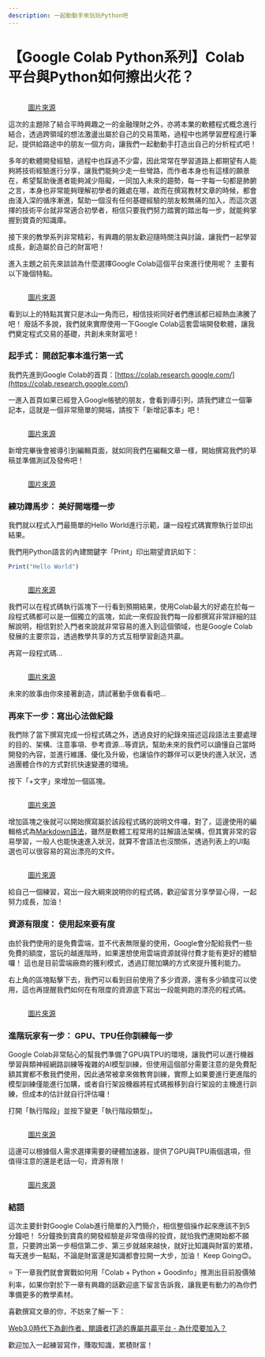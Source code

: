 ```yaml
---
description: 一起動動手來玩玩Python吧
---
```


# 【Google Colab Python系列】Colab平台與Python如何擦出火花？

<figure><img src="../.gitbook/assets/colab_python_stock.drawio.png" alt=""><figcaption><p><a href="https://www.potatomedia.co/s/aNLHZe3S">圖片來源</a></p></figcaption></figure>

這次的主題除了結合平時興趣之一的金融理財之外，亦將本業的軟體程式概念進行結合，透過跨領域的想法激盪出屬於自己的交易策略，過程中也將學習歷程進行筆記，提供給路途中的朋友一個方向，讓我們一起動動手打造出自己的分析程式吧！

多年的軟體開發經驗，過程中也踩過不少雷，因此常常在學習道路上都期望有人能夠將技術經驗進行分享，讓我們能夠少走一些彎路，而作者本身也有這樣的願景在，希望幫助後進者能夠減少阻礙，一同加入未來的趨勢，每一字每一句都是肺腑之言，本身也非常能夠理解初學者的難處在哪，故而在撰寫教材文章的時候，都會由淺入深的循序漸進，幫助一個沒有任何基礎經驗的朋友較無痛的加入，而這次選擇的技術平台就非常適合初學者，相信只要我們努力踏實的踏出每一步，就能夠掌握到寶貴的知識庫。

接下來的教學系列非常精彩，有興趣的朋友歡迎隨時關注與討論，讓我們一起學習成長，創造屬於自己的財富吧！

進入主題之前先來談談為什麼選擇Google Colab這個平台來進行使用呢？ 主要有以下幾個特點。

<figure><img src="../.gitbook/assets/Google Colab.png" alt=""><figcaption><p><a href="https://www.potatomedia.co/s/aNLHZe3S">圖片來源</a></p></figcaption></figure>

看到以上的特點其實只是冰山一角而已，相信技術同好者們應該都已經熱血沸騰了吧！ 廢話不多說，我們就來實際使用一下Google Colab這套雲端開發軟體，讓我們奠定程式交易的基礎，共創未來財富吧！

### 起手式： 開啟記事本進行第一式

我們先進到Google Colab的首頁：[https://colab.research.google.com/](https://colab.research.google.com/)

一進入首頁如果已經登入Google帳號的朋友，會看到導引列，請我們建立一個筆記本，這就是一個非常簡單的開端，請按下「新增記事本」吧！

<figure><img src="../.gitbook/assets/新增記事本.png" alt=""><figcaption><p><a href="https://www.potatomedia.co/s/aNLHZe3S">圖片來源</a></p></figcaption></figure>

新增完畢後會被導引到編輯頁面，就如同我們在編輯文章一樣，開始撰寫我們的草稿並準備測試及發佈吧！

<figure><img src="../.gitbook/assets/編輯頁面.png" alt=""><figcaption><p><a href="https://www.potatomedia.co/s/aNLHZe3S">圖片來源</a></p></figcaption></figure>

### 練功蹲馬步： 美好開端穩一步

我們就以程式入門最簡單的Hello World進行示範，讓一段程式碼實際執行並印出結果。

我們用Python語言的內建關鍵字「Print」印出期望資訊如下：

```jsx
Print("Hello World")
```

<figure><img src="../.gitbook/assets/hello_world.png" alt=""><figcaption><p><a href="https://www.potatomedia.co/s/aNLHZe3S">圖片來源</a></p></figcaption></figure>

我們可以在程式碼執行區塊下一行看到預期結果，使用Colab最大的好處在於每一段程式碼都可以是一個獨立的區塊，如此一來假設我們每一段都撰寫非常詳細的註解說明，相信對於入門者來說就非常容易的進入到這個領域，也是Google Colab發展的主要宗旨，透過教學共享的方式互相學習創造共贏。

再寫一段程式碼…

<figure><img src="../.gitbook/assets/下一段程式碼.png" alt=""><figcaption><p><a href="https://www.potatomedia.co/s/aNLHZe3S">圖片來源</a></p></figcaption></figure>

未來的故事由你來接著創造，請試著動手做看看吧…

### 再來下一步：寫出心法做紀錄

我們除了當下撰寫完成一份程式碼之外，透過良好的紀錄來描述這段語法主要處理的目的、架構、注意事項、參考資源…等資訊，幫助未來的我們可以讀懂自己當時開發的內容，並進行維護、優化及升級，也讓協作的夥伴可以更快的進入狀況，透過團體合作的方式對抗快速變遷的環境。

按下「+文字」來增加一個區塊。

<figure><img src="../.gitbook/assets/加個文字.png" alt=""><figcaption><p><a href="https://www.potatomedia.co/s/aNLHZe3S">圖片來源</a></p></figcaption></figure>

增加區塊之後就可以開始撰寫屬於該段程式碼的說明文件囉，對了，這邊使用的編輯格式為[Markdown語法](https://zh.wikipedia.org/zh-tw/Markdown)，雖然是軟體工程常用的註解語法架構，但其實非常的容易學習，一般人也能快速進入狀況，就算不會語法也沒關係，透過列表上的UI點選也可以很容易的寫出漂亮的文件。

<figure><img src="../.gitbook/assets/文字區塊.png" alt=""><figcaption><p><a href="https://www.potatomedia.co/s/aNLHZe3S">圖片來源</a></p></figcaption></figure>

給自己一個練習，寫出一段大綱來說明你的程式碼，歡迎留言分享學習心得，一起努力成長，加油！

### 資源有限度： 使用起來要有度

由於我們使用的是免費雲端，並不代表無限量的使用，Google會分配給我們一些免費的額度，當玩的越進階時，如果還想使用雲端資源就得付費才能有更好的體驗囉！ 這也是目前雲端廠商的獲利模式，透過訂閱加購的方式來提升獲利能力。

右上角的區塊點擊下去，我們可以看到目前使用了多少資源，還有多少額度可以使用，這也再提醒我們如何在有限度的資源底下寫出一段能夠跑的漂亮的程式碼。

<figure><img src="../.gitbook/assets/資源限制.png" alt=""><figcaption><p><a href="https://www.potatomedia.co/s/aNLHZe3S">圖片來源</a></p></figcaption></figure>

### 進階玩家有一步： GPU、TPU任你訓練每一步

Google Colab非常貼心的幫我們準備了GPU與TPU的環境，讓我們可以進行機器學習與類神經網路訓練等複雜的AI模型訓練，但使用這個部分需要注意的是免費配額其實都不敷我們使用，因此通常被拿來做教育訓練，實際上如果要進行更進階的模型訓練僅能進行加購，或者自行架設機器將程式碼搬移到自行架設的主機進行訓練，但成本的估計就自行評估囉！

打開「執行階段」並按下變更「執行階段類型」。

<figure><img src="../.gitbook/assets/變更執行階段.png" alt=""><figcaption><p><a href="https://www.potatomedia.co/s/aNLHZe3S">圖片來源</a></p></figcaption></figure>

這邊可以根據個人需求選擇需要的硬體加速器，提供了GPU與TPU兩個選項，但值得注意的還是老話一句，資源有限！

<figure><img src="../.gitbook/assets/硬體加速器.png" alt=""><figcaption><p><a href="https://www.potatomedia.co/s/aNLHZe3S">圖片來源</a></p></figcaption></figure>

### 結語

這次主要針對Google Colab進行簡單的入門簡介，相信整個操作起來應該不到5分鐘吧！ 5分鐘換到寶貴的開發經驗是非常值得的投資，就怕我們連開始都不願意，只要跨出第一步相信第二步、第三步就越來越快，就好比知識與財富的累積，每天進步一點點，不論是財富還是知識都會拉開一大步，加油！ Keep Going😊。

⭐ 下一章我們就會實戰如何用「Colab + Python + Goodinfo」推測出目前股價殖利率，如果你對於下一章有興趣的話歡迎底下留言告訴我，讓我更有動力的為你們準備更多的教學素材。

喜歡撰寫文章的你，不妨來了解一下：

[Web3.0時代下為創作者、閱讀者打造的專屬共贏平台 - 為什麼要加入？](https://www.potatomedia.co/s/2PmFxsq)&#x20;

歡迎加入一起練習寫作，賺取知識，累積財富！
